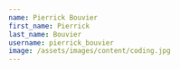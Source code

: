 ```yaml
---
name: Pierrick Bouvier
first_name: Pierrick
last_name: Bouvier
username: pierrick_bouvier
image: /assets/images/content/coding.jpg
---
```

